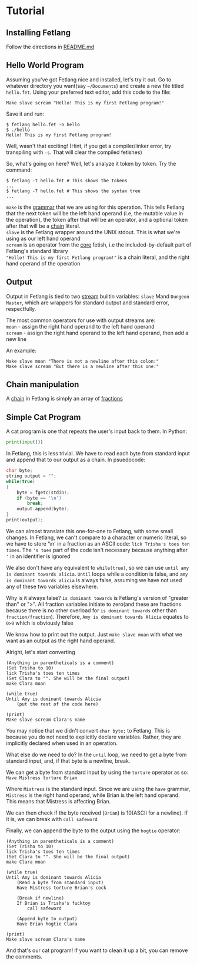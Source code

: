 # Tutorial

## Installing Fetlang

Follow the directions in [README.md](../README.md)  

## Hello World Program

Assuming you've got Fetlang nice and installed, let's try it out.
Go to whatever directory you want(say `~/Documents`) and create a new file
titled `hello.fet`. Using your preferred text editor, add this code to the file:  

    Make slave scream "Hello! This is my first Fetlang program!"
    
Save it and run:

    $ fetlang hello.fet -o hello
    $ ./hello
    Hello! This is my first Fetlang program!
    
Well, wasn't that exciting! (Hint, if you get a compiler/linker error, try transpiling with `-s`. That will clear the compiled fetishes)  

So, what's going on here? Well, let's analyze it token by token. Try the command:

    $ fetlang -t hello.fet # This shows the tokens
    ...
    $ fetlang -T hello.fet # This shows the syntax tree
    ...

`make` is the [grammar](grammar.md) that we are using for this operation. This tells Fetlang that the next token
will be the left hand operand (i.e, the mutable value in the operation),
the token after that will be an operator, and a optional token after that will be a [chain](types.md) literal.  
`slave` is the Fetlang wrapper around the UNIX stdout. This is what we're using as our left hand operand  
`scream` is an operator from the [core](reference/core.md) fetish, i.e the included-by-default part of
Fetlang's standard library  
`"Hello! This is my first Fetlang program!"` is a chain literal, and the right hand operand of the operation

## Output

Output in Fetlang is tied to two [stream](types.md) builtin variables: `slave`
Mand `Dungeon Master`, which are wrappers for standard output and standard
error, respectfully.  

The most common operators for use with output streams are:  
`moan` - assign the right hand operand to the left hand operand  
`scream` - assign the right hand operand to the left hand operand, then add a new line  

An example:  
```
Make slave moan "There is not a newline after this colon:"
Make slave scream "But there is a newline after this one:"
```

## Chain manipulation

A [chain](types.md) in Fetlang is simply an array of [fractions](types.md)

## Simple Cat Program

A cat program is one that repeats the user's input back to them. In Python:
```python
print(input())
```

In Fetlang, this is less trivial. We have to read each byte from standard input
and append that to our output as a chain. In psuedocode:

```C
char byte;
string output = "";
while(true)
{
	byte = fgetc(stdin);
	if (byte == '\n')
		break;
	output.append(byte);
}
print(output);
```

We can almost translate this one-for-one to Fetlang, with some small changes.
In Fetlang, we can't compare to a character or numeric literal, so we have to
store '\n' in a fraction as an ASCII code: `lick Trisha's toes ten times`. The
`'s toes` part of the code isn't necessary because anything after `'` in an
identifier is ignored  

We also don't have any equivalent to `while(true)`, so we can use `until amy is
dominant towards alicia`. `Until` loops while a condition is false, and `amy is
dominant towards alicia` is always false, assuming we have not used any of
these two variables elsewhere.  

Why is it always false? `is dominant towards` is Fetlang's
version of "greater than" or ">". All fraction variables initiate to zero(and
these are fractions because there is no other overload for `is dominant
towards` other than `fraction/fraction`). Therefore, `Amy is dominant towards
Alicia` equates to `0>0` which is obviously false  

We know how to print out the output. Just `make slave moan` with what we want as an output as the right hand operand.

Alright, let's start converting
```
(Anything in parentheticals is a comment)
(Set Trisha to 10)
lick Trisha's toes ten times
(Set Clara to "". She will be the final output)
make Clara moan

(while true)
Until Amy is dominant towards Alicia
	(put the rest of the code here)

(print)
Make slave scream Clara's name
```

You may notice that we didn't convert `char byte;` to Fetlang. This is because
you do not need to explicitly declare variables. Rather, they are implicitly
declared when used in an operation.  

What else do we need to do? In the `until` loop, we need to get a byte from standard input, and, if that byte is a newline, break.  

We can get a byte from standard input by using the `torture` operator as so:  
`Have Mistress torture Brian`  

Where `Mistress` is the standard input. Since we are using the `have` grammar, `Mistress` is the right hand operand, while Brian is the left hand operand. This means that Mistress is affecting Brian.  

We can then check if the byte received (`Brian`) is 10(ASCII for a newline). If it is, we can break with `call safeword`  

Finally, we can append the byte to the output using the `hogtie` operator: 

```
(Anything in parentheticals is a comment)
(Set Trisha to 10)
lick Trisha's toes ten times
(Set Clara to "". She will be the final output)
make Clara moan

(while true)
Until Amy is dominant towards Alicia
	(Read a byte from standard input)
	Have Mistress torture Brian's cock

	(Break if newline)
	If Brian is Trisha's fucktoy
		call safeword

	(Append byte to output)
	Have Brian hogtie Clara

(print)
Make slave scream Clara's name
```  

And that's our cat program! If you want to clean it up a bit, you can remove the comments.
